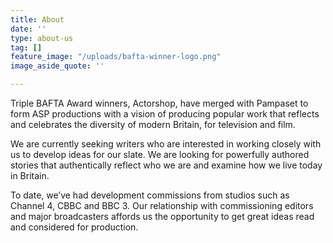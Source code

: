 ```yaml
---
title: About
date: ''
type: about-us
tag: []
feature_image: "/uploads/bafta-winner-logo.png"
image_aside_quote: ''

---
```

Triple BAFTA Award winners, Actorshop, have merged with Pampaset to form ASP productions with a vision of producing popular work that reflects and celebrates the diversity of modern Britain, for television and film.

We are currently seeking writers who are interested in working closely with us to develop ideas for our slate. We are looking for powerfully authored stories that authentically reflect who we are and examine how we live today in Britain.

To date, we’ve had development commissions from studios such as Channel 4, CBBC and BBC 3. Our relationship with commissioning editors and major broadcasters affords us the opportunity to get great ideas read and considered for production.